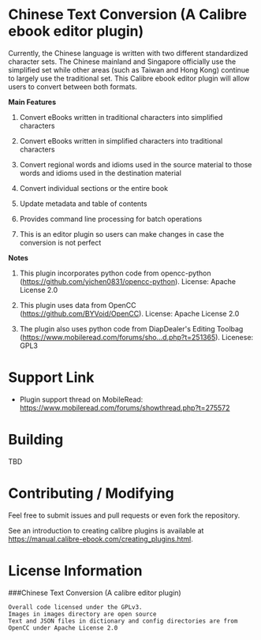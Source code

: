 Chinese Text Conversion (A Calibre ebook editor plugin)
============

Currently, the Chinese language is written with two different standardized character sets. The Chinese mainland and Singapore officially use the simplified set while other areas (such as Taiwan and Hong Kong) continue to largely use the traditional set. This Calibre ebook editor plugin will allow users to convert between both formats.


**Main Features**<br/>

1) Convert eBooks written in traditional characters into simplified characters

2) Convert eBooks written in simplified characters into traditional characters

3) Convert regional words and idioms used in the source material to those words and idioms used in the destination material

4) Convert individual sections or the entire book

5) Update metadata and table of contents

6) Provides command line processing for batch operations

7) This is an editor plugin so users can make changes in case the conversion is not perfect

**Notes**<br/>

1) This plugin incorporates python code from opencc-python (https://github.com/yichen0831/opencc-python). License: Apache License 2.0

2) This plugin uses data from OpenCC (https://github.com/BYVoid/OpenCC). License: Apache License 2.0

2) The plugin also uses python code from DiapDealer's Editing Toolbag (https://www.mobileread.com/forums/sho...d.php?t=251365). Licenese: GPL3


Support Link
=====

* Plugin support thread on MobileRead: <https://www.mobileread.com/forums/showthread.php?t=275572>


Building
========
TBD


Contributing / Modifying
============
Feel free to submit issues and pull requests or even fork the repository.

See an introduction to creating calibre plugins is available at
<https://manual.calibre-ebook.com/creating_plugins.html>.


License Information
=======

###Chinese Text Conversion (A calibre editor plugin)

    Overall code licensed under the GPLv3.
	Images in images directory are open source
	Text and JSON files in dictionary and config directories are from OpenCC under Apache License 2.0


